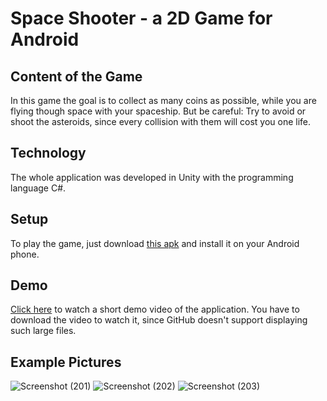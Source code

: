 
# Space Shooter - a 2D Game for Android

## Content of the Game
In this game the goal is to collect as many coins as possible, while you are flying though space with your spaceship. 
But be careful: Try to avoid or shoot the asteroids, since every collision with them will cost you one life.

## Technology
The whole application was developed in Unity with the programming language C#.

## Setup 
To play the game, just download [this apk](export/SpaceShooterAPK.apk) and install it on your Android phone. 

## Demo
[Click here](DemoSpaceShooter.mp4) to watch a short demo video of the application. You have to download the video to watch it, since GitHub doesn't support displaying such large files. <br />

## Example Pictures
![Screenshot (201)](https://user-images.githubusercontent.com/66257427/118859759-e20fce00-b8da-11eb-8063-674fd495c20d.png)
![Screenshot (202)](https://user-images.githubusercontent.com/66257427/118859764-e340fb00-b8da-11eb-9b04-32807d66c109.png)
![Screenshot (203)](https://user-images.githubusercontent.com/66257427/118859769-e4722800-b8da-11eb-82fb-b8520a688aed.png)
